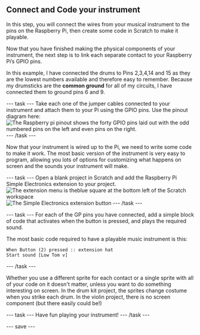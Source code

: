 ## Connect and Code your instrument
In this step, you will connect the wires from your musical instrument to the pins on the Raspberry Pi, then create some code in Scratch to make it playable.

Now that you have finished making the physical components of your instrument, the next step is to link each separate contact to your Raspberry Pi’s GPIO pins. 

In this example, I have connected the drums to Pins 2,3,4,14 and 15 as they are the lowest numbers available and therefore easy to remember. Because my drumsticks are the **common ground** for all of my circuits, I have connected them to ground pins 6 and 9.  

--- task ---
Take each one of the jumper cables connected to your instrument and attach them to your Pi using the GPIO pins. Use the pinout diagram here:
![The Raspberry pi pinout shows the forty GPIO pins laid out with the odd numbered pins on the left and even pins on the right.](image/GPIO-Pinout-Diagram-2.png)
--- /task ---

Now that your instrument is wired up to the Pi, we need to write some code to make it work. The most basic version of the instrument is very easy to program, allowing you lots of options for customizing what happens on screen and the sounds your instrument will make.

--- task ---
Open a blank project in Scratch and add the Raspberry Pi Simple Electronics extension to your project.
![The extension menu is theblue square at the bottom left of the Scratch workspace](image/extension.jpg)
![The Simple Electronics extension button](image/GPIOext.jpg)
--- /task ---

--- task ---
For each of the GP pins you have connected, add a simple block of code that activates when the button is pressed, and plays the required sound.

The most basic code required to have a playable music instrument is this:

```blocks3
When Button (2) pressed :: extension hat
Start sound [Low Tom v]
```
--- /task ---

Whether you use a different sprite for each contact or a single sprite with all of your code on it doesn't matter, unless you want to do something interesting on screen. In the drum kit project, the sprites change costume when you strike each drum. In the violin project, there is no screen component (but there easily could be!)

--- task ---
Have fun playing your instrument! 
--- /task ---

--- save ---
